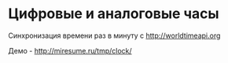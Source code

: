 # Цифровые и аналоговые часы

Синхронизация времени раз в минуту с http://worldtimeapi.org

Демо - http://miresume.ru/tmp/clock/
